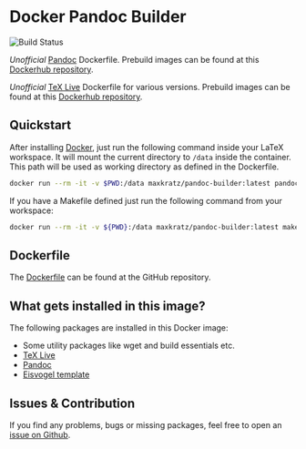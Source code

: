 # Docker Pandoc Builder

![Build Status](https://github.com/maxkratz/docker_pandoc-builder/actions/workflows/build-and-push.yml/badge.svg?branch=main)

*Unofficial* [Pandoc](https://github.com/jgm/pandoc) Dockerfile.
Prebuild images can be found at this [Dockerhub repository](https://hub.docker.com/r/maxkratz/pandoc-builder).

*Unofficial* [TeX Live](https://www.tug.org/texlive/) Dockerfile for various versions.
Prebuild images can be found at this [Dockerhub repository](https://hub.docker.com/r/maxkratz/texlive).


## Quickstart
After installing [Docker](https://docs.docker.com/get-docker/), just run the following command inside your LaTeX workspace.
It will mount the current directory to `/data` inside the container.
This path will be used as working directory as defined in the Dockerfile.

```sh
docker run --rm -it -v $PWD:/data maxkratz/pandoc-builder:latest pandoc input.md -o output.pdf --from markdown --template eisvogel
```

If you have a Makefile defined just run the following command from your workspace:

```sh
docker run --rm -it -v ${PWD}:/data maxkratz/pandoc-builder:latest make
```


## Dockerfile
The [Dockerfile](https://github.com/maxkratz/docker_pandoc-builder/blob/main/Dockerfile) can be found at the GitHub repository.


## What gets installed in this image?
The following packages are installed in this Docker image:

* Some utility packages like wget and build essentials etc.
* [TeX Live](https://www.tug.org/texlive/acquire-netinstall.html)
* [Pandoc](https://github.com/jgm/pandoc)
* [Eisvogel template](https://github.com/Wandmalfarbe/pandoc-latex-template)


## Issues & Contribution
If you find any problems, bugs or missing packages, feel free to open an [issue on Github](https://github.com/maxkratz/docker_pandoc-builder/issues).
